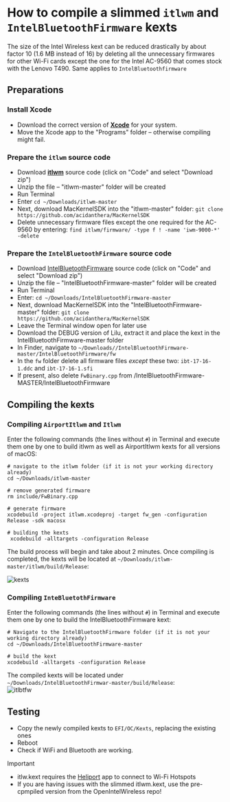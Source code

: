 # How to compile a slimmed `itlwm` and `IntelBluetoothFirmware` kexts

The size of the Intel Wireless kext can be reduced drastically by about factor 10 (1.6 MB instead of 16) by deleting all the unnecessary firmwares for other Wi-Fi cards except the one for the Intel AC-9560 that comes stock with the Lenovo T490. Same applies to `IntelBluetoothfirmware`

## Preparations

### Install Xcode
- Download the correct version of [**Xcode**](https://xcodereleases.com/?scope=release) for your system. 
- Move the Xcode app to the "Programs" folder – otherwise compiling might fail.

### Prepare the `itlwm` source code
- Download [**itlwm**](https://github.com/OpenIntelWireless/itlwm) source code (click on "Code" and select "Download zip")
- Unzip the file – "itlwm-master" folder will be created
- Run Terminal
- Enter `cd ~/Downloads/itlwm-master`
- Next, download MacKernelSDK into the "itlwm-master" folder: `git clone https://github.com/acidanthera/MacKernelSDK` 
- Delete unnecessary firmware files except the one required for the AC-9560 by entering: `find itlwm/firmware/ -type f ! -name 'iwm-9000-*' -delete`

### Prepare the `IntelBluetoothFirmware` source code
- Download [IntelBluetoothFirmware](https://github.com/OpenIntelWireless/IntelBluetoothFirmware) source code (click on "Code" and select "Download zip")
- Unzip the file – "IntelBluetoothFirmware-master" folder will be created
- Run Terminal
- Enter: `cd ~/Downloads/IntelBluetoothFirmware-master`
- Next, download MacKernelSDK into the "IntelBluetoothFirmware-master" folder: `git clone https://github.com/acidanthera/MacKernelSDK`
- Leave the Terminal window open for later use
- Download the DEBUG version of Lilu, extract it and place the kext in the IntelBluetoothFirmware-master folder
- In Finder, navigate to `~/Downloads//IntelBluetoothFirmware-master/IntelBluetoothFirmware/fw`
- In the `fw` folder delete all firmware files _except_ these two: `ibt-17-16-1.ddc` and `ibt-17-16-1.sfi`
- If present, also delete `FwBinary.cpp` from /IntelBluetoothFirmware-MASTER/IntelBluetoothFirmware

## Compiling the kexts

### Compiling `AirportItlwm` and `Itlwm`
Enter the following commands (the lines without `#`) in Terminal and execute them one by one to build itlwm as well as AirportItlwm kexts for all versions of macOS:

```
# navigate to the itlwm folder (if it is not your working directory already)
cd ~/Downloads/itlwm-master

# remove generated firmware
rm include/FwBinary.cpp

# generate firmware
xcodebuild -project itlwm.xcodeproj -target fw_gen -configuration Release -sdk macosx

# building the kexts
 xcodebuild -alltargets -configuration Release
```

The build process will begin and take about 2 minutes. Once compiling is completed, the kexts will be located at `~/Downloads/itlwm-master/itlwm/build/Release`:

![kexts](https://github.com/user-attachments/assets/719630a7-54db-4c3e-b214-770dd24302a3)

### Compiling `InteBluetothFirmware`

Enter the following commands (the lines without `#`) in Terminal and execute them one by one to build the IntelBluetoothFirmware kext:

```
# Navigate to the IntelBluetoothFirmware folder (if it is not your working directory already)
cd ~/Downloads/IntelBluetoothFirmware-master

# build the kext
xcodebuild -alltargets -configuration Release
```
The compiled kexts will be located under `~/Downloads/IntelBluetoothFirmwar-master/build/Release`:<br>![itlbtfw](https://github.com/user-attachments/assets/c9be468e-11fa-475e-9fb8-c7d7b3a348e2)

## Testing
- Copy the newly compiled kexts to `EFI/OC/Kexts`, replacing the existing ones
- Reboot
- Check if WiFi and Bluetooth are working.

> [!IMPORTANT]
> 
> - itlw.kext requires the [Heliport](https://github.com/OpenIntelWireless/HeliPort) app to connect to Wi-Fi Hotspots
> - If you are having issues with the slimmed itlwm.kext, use the pre-cpmpiled version from the OpenIntelWireless repo!
